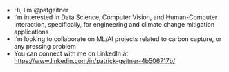 - Hi, I’m @patgeitner
- I’m interested in Data Science, Computer Vision, and Human-Computer Interaction, specifically, for engineering and climate change mitigation applications
- I’m looking to collaborate on ML/AI projects related to carbon capture, or any pressing problem
- You can connect with me on LinkedIn at https://www.linkedin.com/in/patrick-geitner-4b506717b/

<!---
patgeitner/patgeitner is a ✨ special ✨ repository because its `README.md` (this file) appears on your GitHub profile.
You can click the Preview link to take a look at your changes.
--->
